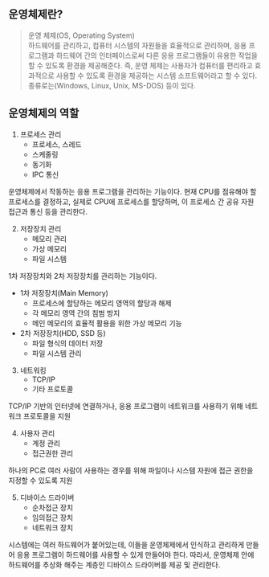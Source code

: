 ## 운영체제란?

> 운영 체제(OS, Operating System) \
> 하드웨어를 관리하고, 컴퓨터 시스템의 자원들을 효율적으로 관리하며, 응용 프로그램과 하드웨어 간의 인터페이스로써 다른 응용 프로그램들이 유용한 작업을 할 수 있도록 환경을 제공해준다.
> 즉, 운영 체제는 사용자가 컴퓨터를 편리하고 효과적으로 사용할 수 있도록 환경을 제공하는 시스템 소프트웨어라고 할 수 있다.
> 종류로는(Windows, Linux, Unix, MS-DOS) 등이 있다.

## 운영체제의 역할

1. 프로세스 관리
   - 프로세스, 스레드
   - 스케줄링
   - 동기화
   - IPC 통신

운영체제에서 작동하는 응용 프로그램을 관리하는 기능이다.
현재 CPU를 점유해야 할 프로세스를 결정하고, 실제로 CPU에 프로세스를 할당하며, 이 프로세스 간 공유 자원 접근과 통신 등을 관리한다.

2. 저장장치 관리
   - 메모리 관리
   - 가상 메모리
   - 파일 시스템

1차 저장장치와 2차 저장장치를 관리하는 기능이다.

- 1차 저장장치(Main Memory)
  - 프로세스에 할당하는 메모리 영역의 할당과 해제
  - 각 메모리 영역 간의 침범 방지
  - 메인 메모리의 효율적 활용을 위한 가상 메모리 기능
- 2차 저장장치(HDD, SSD 등)
  - 파일 형식의 데이터 저장
  - 파일 시스템 관리

3. 네트워킹
   - TCP/IP
   - 기타 프로토콜

TCP/IP 기반의 인터넷에 연결하거나, 응용 프로그램이 네트워크를 사용하기 위해 네트워크 프로토콜을 지원

4. 사용자 관리
   - 계정 관리
   - 접근권한 관리

하나의 PC로 여러 사람이 사용하는 경우를 위해 파일이나 시스템 자원에 접근 권한을 지정할 수 있도록 지원

5. 디바이스 드라이버
   - 순차접근 장치
   - 임의접근 장치
   - 네트워크 장치

시스템에는 여러 하드웨어가 붙어있는데, 이들을 운영체제에서 인식하고 관리하게 만들어 응용 프로그램이 하드웨어를 사용할 수 있게 만들어야 한다.
따라서, 운영체제 안에 하드웨어를 추상화 해주는 계층인 디바이스 드라이버를 제공 및 관리한다.
